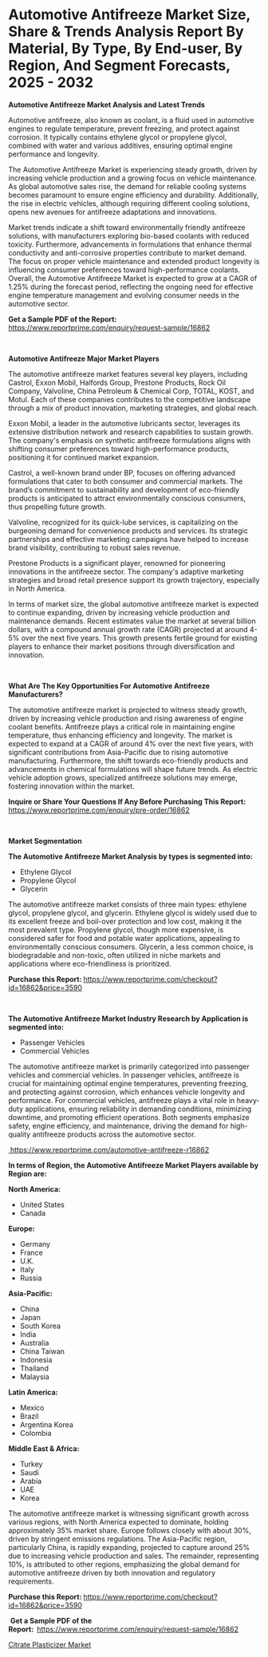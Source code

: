 <p><h1>Automotive Antifreeze Market Size, Share & Trends Analysis Report By Material, By Type, By End-user, By Region, And Segment Forecasts, 2025 - 2032</h1></p><p><strong>Automotive Antifreeze Market Analysis and Latest Trends</strong></p>
<p><p>Automotive antifreeze, also known as coolant, is a fluid used in automotive engines to regulate temperature, prevent freezing, and protect against corrosion. It typically contains ethylene glycol or propylene glycol, combined with water and various additives, ensuring optimal engine performance and longevity.</p><p>The Automotive Antifreeze Market is experiencing steady growth, driven by increasing vehicle production and a growing focus on vehicle maintenance. As global automotive sales rise, the demand for reliable cooling systems becomes paramount to ensure engine efficiency and durability. Additionally, the rise in electric vehicles, although requiring different cooling solutions, opens new avenues for antifreeze adaptations and innovations.</p><p>Market trends indicate a shift toward environmentally friendly antifreeze solutions, with manufacturers exploring bio-based coolants with reduced toxicity. Furthermore, advancements in formulations that enhance thermal conductivity and anti-corrosive properties contribute to market demand. The focus on proper vehicle maintenance and extended product longevity is influencing consumer preferences toward high-performance coolants. Overall, the Automotive Antifreeze Market is expected to grow at a CAGR of 1.25% during the forecast period, reflecting the ongoing need for effective engine temperature management and evolving consumer needs in the automotive sector.</p></p>
<p><strong>Get a Sample PDF of the Report:&nbsp;</strong> <a href="https://www.reportprime.com/enquiry/request-sample/16862?utm_campaign=3084&utm_medium=2&utm_source=Github&utm_content=ia&utm_term=18032025&utm_id=automotive-antifreeze">https://www.reportprime.com/enquiry/request-sample/16862</a></p>
<p>&nbsp;</p>
<p><strong>Automotive Antifreeze Major Market Players</strong></p>
<p><p>The automotive antifreeze market features several key players, including Castrol, Exxon Mobil, Halfords Group, Prestone Products, Rock Oil Company, Valvoline, China Petroleum & Chemical Corp, TOTAL, KOST, and Motul. Each of these companies contributes to the competitive landscape through a mix of product innovation, marketing strategies, and global reach.</p><p>Exxon Mobil, a leader in the automotive lubricants sector, leverages its extensive distribution network and research capabilities to sustain growth. The company's emphasis on synthetic antifreeze formulations aligns with shifting consumer preferences toward high-performance products, positioning it for continued market expansion.</p><p>Castrol, a well-known brand under BP, focuses on offering advanced formulations that cater to both consumer and commercial markets. The brand’s commitment to sustainability and development of eco-friendly products is anticipated to attract environmentally conscious consumers, thus propelling future growth.</p><p>Valvoline, recognized for its quick-lube services, is capitalizing on the burgeoning demand for convenience products and services. Its strategic partnerships and effective marketing campaigns have helped to increase brand visibility, contributing to robust sales revenue.</p><p>Prestone Products is a significant player, renowned for pioneering innovations in the antifreeze sector. The company's adaptive marketing strategies and broad retail presence support its growth trajectory, especially in North America.</p><p>In terms of market size, the global automotive antifreeze market is expected to continue expanding, driven by increasing vehicle production and maintenance demands. Recent estimates value the market at several billion dollars, with a compound annual growth rate (CAGR) projected at around 4-5% over the next five years. This growth presents fertile ground for existing players to enhance their market positions through diversification and innovation.</p></p>
<p>&nbsp;</p>
<p><strong>What Are The Key Opportunities For Automotive Antifreeze Manufacturers?</strong></p>
<p><p>The automotive antifreeze market is projected to witness steady growth, driven by increasing vehicle production and rising awareness of engine coolant benefits. Antifreeze plays a critical role in maintaining engine temperature, thus enhancing efficiency and longevity. The market is expected to expand at a CAGR of around 4% over the next five years, with significant contributions from Asia-Pacific due to rising automotive manufacturing. Furthermore, the shift towards eco-friendly products and advancements in chemical formulations will shape future trends. As electric vehicle adoption grows, specialized antifreeze solutions may emerge, fostering innovation within the market.</p></p>
<p><strong>Inquire or Share Your Questions If Any Before Purchasing This Report:</strong> <a href="https://www.reportprime.com/enquiry/pre-order/16862?utm_campaign=3084&utm_medium=2&utm_source=Github&utm_content=ia&utm_term=18032025&utm_id=automotive-antifreeze">https://www.reportprime.com/enquiry/pre-order/16862</a></p>
<p>&nbsp;</p>
<p><strong>Market Segmentation</strong></p>
<p><strong>The Automotive Antifreeze Market Analysis by types is segmented into:</strong></p>
<p><ul><li>Ethylene Glycol</li><li>Propylene Glycol</li><li>Glycerin</li></ul></p>
<p><p>The automotive antifreeze market consists of three main types: ethylene glycol, propylene glycol, and glycerin. Ethylene glycol is widely used due to its excellent freeze and boil-over protection and low cost, making it the most prevalent type. Propylene glycol, though more expensive, is considered safer for food and potable water applications, appealing to environmentally conscious consumers. Glycerin, a less common choice, is biodegradable and non-toxic, often utilized in niche markets and applications where eco-friendliness is prioritized.</p></p>
<p><strong>Purchase this Report:&nbsp;</strong><a href="https://www.reportprime.com/checkout?id=16862&price=3590&utm_campaign=3084&utm_medium=2&utm_source=Github&utm_content=ia&utm_term=18032025&utm_id=automotive-antifreeze">https://www.reportprime.com/checkout?id=16862&price=3590</a></p>
<p>&nbsp;</p>
<p><strong>The Automotive Antifreeze Market Industry Research by Application is segmented into:</strong></p>
<p><ul><li>Passenger Vehicles</li><li>Commercial Vehicles</li></ul></p>
<p><p>The automotive antifreeze market is primarily categorized into passenger vehicles and commercial vehicles. In passenger vehicles, antifreeze is crucial for maintaining optimal engine temperatures, preventing freezing, and protecting against corrosion, which enhances vehicle longevity and performance. For commercial vehicles, antifreeze plays a vital role in heavy-duty applications, ensuring reliability in demanding conditions, minimizing downtime, and promoting efficient operations. Both segments emphasize safety, engine efficiency, and maintenance, driving the demand for high-quality antifreeze products across the automotive sector.</p></p>
<p><a href="https://www.reportprime.com/automotive-antifreeze-r16862?utm_campaign=3084&utm_medium=2&utm_source=Github&utm_content=ia&utm_term=18032025&utm_id=automotive-antifreeze">&nbsp;https://www.reportprime.com/automotive-antifreeze-r16862</a></p>
<p><strong>In terms of Region, the Automotive Antifreeze Market Players available by Region are:</strong></p>
<p>
    <p> <strong> North America: </strong>
        <ul>
            <li>United States</li>
            <li>Canada</li>
        </ul>
        </p> 
    <p> <strong> Europe: </strong>
        <ul>
            <li>Germany</li>
            <li>France</li>
            <li>U.K.</li>
            <li>Italy</li>
            <li>Russia</li>
        </ul>
        </p> 
    <p> <strong> Asia-Pacific: </strong>
        <ul>
            <li>China</li>
            <li>Japan</li>
            <li>South Korea</li>
            <li>India</li>
            <li>Australia</li>
            <li>China Taiwan</li>
            <li>Indonesia</li>
            <li>Thailand</li>
            <li>Malaysia</li>
        </ul>
        </p> 
    <p> <strong> Latin America: </strong>
        <ul>
            <li>Mexico</li>
            <li>Brazil</li>
            <li>Argentina Korea</li>
            <li>Colombia</li>
        </ul>
        </p> 
    <p> <strong> Middle East & Africa: </strong>
        <ul>
            <li>Turkey</li>
            <li>Saudi</li>
            <li>Arabia</li>
            <li>UAE</li>
            <li>Korea</li>
        </ul>
    </p>
    </p>
<p><p>The automotive antifreeze market is witnessing significant growth across various regions, with North America expected to dominate, holding approximately 35% market share. Europe follows closely with about 30%, driven by stringent emissions regulations. The Asia-Pacific region, particularly China, is rapidly expanding, projected to capture around 25% due to increasing vehicle production and sales. The remainder, representing 10%, is attributed to other regions, emphasizing the global demand for automotive antifreeze driven by both innovation and regulatory requirements.</p></p>
<p><strong>Purchase this Report: </strong><a href="https://www.reportprime.com/checkout?id=16862&price=3590&utm_campaign=3084&utm_medium=2&utm_source=Github&utm_content=ia&utm_term=18032025&utm_id=automotive-antifreeze">https://www.reportprime.com/checkout?id=16862&price=3590</a></p>
<p>&nbsp;<strong>Get a Sample PDF of the Report:&nbsp;&nbsp;</strong><a href="https://www.reportprime.com/enquiry/request-sample/16862?utm_campaign=3084&utm_medium=2&utm_source=Github&utm_content=ia&utm_term=18032025&utm_id=automotive-antifreeze">https://www.reportprime.com/enquiry/request-sample/16862</a></p>
<p><strong></strong></p>
<p><p><a href="https://github.com/jenithschijf/Market-Research-Report-List-1/blob/main/citrate-plasticizer-market.md?utm_campaign=3084&utm_medium=2&utm_source=Github&utm_content=ia&utm_term=18032025&utm_id=automotive-antifreeze">Citrate Plasticizer Market</a></p></p>